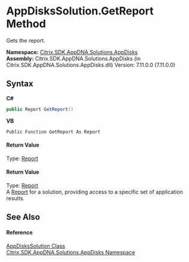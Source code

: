 # AppDisksSolution.GetReport Method 
 

Gets the report.

**Namespace:**&nbsp;<a href="3c384851-470e-e1e2-019f-9fa48f730a55">Citrix.SDK.AppDNA.Solutions.AppDisks</a><br />**Assembly:**&nbsp;Citrix.SDK.AppDNA.Solutions.AppDisks (in Citrix.SDK.AppDNA.Solutions.AppDisks.dll) Version: 7.11.0.0 (7.11.0.0)

## Syntax

**C#**
```csharp
public Report GetReport()
```

**VB**
```vbnet
Public Function GetReport As Report
```


#### Return Value
Type: <a href="523aa30e-8459-5365-1cfd-f9d22fbf50d8">Report</a><br />

#### Return Value
Type: <a href="523aa30e-8459-5365-1cfd-f9d22fbf50d8">Report</a><br />A <a href="8dc715b3-2665-a7c3-d4ca-6ab03e47d57d">Report</a> for a solution, providing access to a specific set of application results.

## See Also


#### Reference
<a href="c558efde-3ed2-f446-b9f0-43e9bdfd40c2">AppDisksSolution Class</a><br /><a href="3c384851-470e-e1e2-019f-9fa48f730a55">Citrix.SDK.AppDNA.Solutions.AppDisks Namespace</a><br />